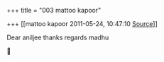 +++
title = "003 mattoo kapoor"

+++
[[mattoo kapoor	2011-05-24, 10:47:10 [Source](https://groups.google.com/g/bvparishat/c/DlSlSm0OInE)]]



Dear aniljee thanks regards madhu



